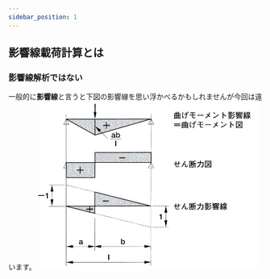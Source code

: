 ```yaml
---
sidebar_position: 1
---
```


## 影響線載荷計算とは

### 影響線解析ではない
一般的に**影響線**と言うと下図の影響線を思い浮かべるかもしれませんが今回は違います。
![](./assets/Pasted%20image%2020230520112913.png)